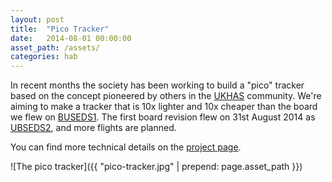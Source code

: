 ```yaml
---
layout: post
title:  "Pico Tracker"
date:   2014-08-01 00:00:00
asset_path: /assets/
categories: hab
---
```


In recent months the society has been working to build a "pico" tracker based on the concept pioneered by others in the [UKHAS](http://ukhas.org.uk) community. We're aiming to make a tracker that is 10x lighter and 10x cheaper than the board we flew on [BUSEDS1](/balloon/2014/06/15/hab-launch.html). The first board revision flew on 31st August 2014 as [UBSEDS2](/pico-tracker/balloon/launch/2014/08/31/ubseds2.html), and more flights are planned.

You can find more technical details on the [project page](/pico-tracker).

<!--more-->

![The pico tracker]({{ "pico-tracker.jpg" | prepend: page.asset_path }})
